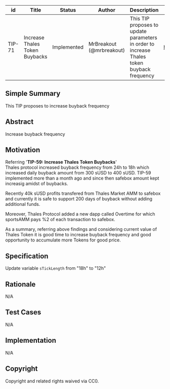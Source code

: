 | id | Title | Status | Author | Description | Discussions to | Created |
| ----------- | ----------- | ----------- | ----------- | ----------- | ----------- | ----------- |
| TIP-71 | Increase Thales Token Buybacks  | Implemented | MrBreakout (@mrbreakout) | This TIP proposes to update parameters in order to increase Thales token buyback frequency | https://discord.gg/8bzFdpGTrp | 2022-07-27

## Simple Summary

This TIP proposes to increase buyback frequency

## Abstract

Increase buyback frequency

## Motivation

Referring  '**TIP-59: Increase Thales Token Buybacks**'  
Thales protocol increased buyback frequency from 24h to 18h which increased daily buyback amount from 300 sUSD to 400 sUSD.
TIP-59 implemented more than a month ago and since then safebox amount kept increasig amidst of buybacks.

Recently 40k sUSD profits transfered from Thales Market AMM to safebox and currently it is safe to support 200 days of buyback without adding additional funds.

Moreover, Thales Protocol added a new dapp called Overtime for which sportsAMM pays %2 of each transaction to safebox.

As a summary, referring above findings and considering current value of Thales Token it is good time to increase buyback frequency and good opportunity to
accumulate more Tokens for good price.

## Specification

Update variable `sTickLength` from "18h" to "12h"

## Rationale
N/A
## Test Cases
N/A
## Implementation
N/A
## Copyright
Copyright and related rights waived via CC0.
